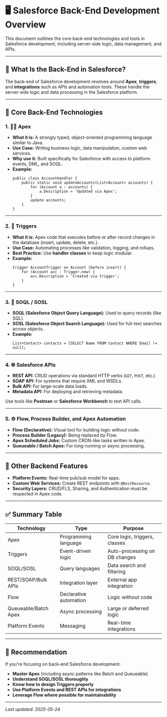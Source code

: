 
# 🖥️ Salesforce Back-End Development Overview

This document outlines the core back-end technologies and tools in Salesforce development, including server-side logic, data management, and APIs.

---

## 🔧 What Is the Back-End in Salesforce?

The back-end of Salesforce development revolves around **Apex**, **triggers**, and **integrations** such as APIs and automation tools. These handle the server-side logic and data processing in the Salesforce platform.

---

## 🧠 Core Back-End Technologies

### 1. 🧑‍💻 Apex

- **What it is:** A strongly typed, object-oriented programming language similar to Java.
- **Use Case:** Writing business logic, data manipulation, custom web services.
- **Why use it:** Built specifically for Salesforce with access to platform events, DML, and SOQL.
- **Example:**
  ```apex
  public class AccountHandler {
      public static void updateAccounts(List<Account> accounts) {
          for (Account a : accounts) {
              a.Description = 'Updated via Apex';
          }
          update accounts;
      }
  }
  ```

---

### 2. 🔄 Triggers

- **What it is:** Apex code that executes before or after record changes in the database (insert, update, delete, etc.).
- **Use Case:** Automating processes like validation, logging, and rollups.
- **Best Practice:** Use **handler classes** to keep logic modular.
- **Example:**
  ```apex
  trigger AccountTrigger on Account (before insert) {
      for (Account acc : Trigger.new) {
          acc.Description = 'Created via trigger';
      }
  }
  ```

---

### 3. 📡 SOQL / SOSL

- **SOQL (Salesforce Object Query Language):** Used to query records (like SQL).
- **SOSL (Salesforce Object Search Language):** Used for full-text searches across objects.
- **Example:**
  ```apex
  List<Contact> contacts = [SELECT Name FROM Contact WHERE Email != null];
  ```

---

### 4. 🌐 Salesforce APIs

- **REST API:** CRUD operations via standard HTTP verbs (`GET`, `POST`, etc.).
- **SOAP API:** For systems that require XML and WSDLs.
- **Bulk API:** For large-scale data loads.
- **Metadata API:** For deploying and retrieving metadata.

Use tools like **Postman** or **Salesforce Workbench** to test API calls.

---

### 5. ⚙️ Flow, Process Builder, and Apex Automation

- **Flow (Declarative):** Visual tool for building logic without code.
- **Process Builder (Legacy):** Being replaced by Flow.
- **Apex Scheduled Jobs:** Custom CRON-like tasks written in Apex.
- **Queueable / Batch Apex:** For long-running or async processing.

---

## 🧩 Other Backend Features

- **Platform Events:** Real-time pub/sub model for apps.
- **Custom Web Services:** Create REST endpoints with `@RestResource`.
- **Security Layers:** CRUD/FLS, Sharing, and Authentication must be respected in Apex code.

---

## ✅ Summary Table

| Technology               | Type                       | Purpose                                  |
|--------------------------|----------------------------|------------------------------------------|
| Apex                     | Programming language       | Core logic, triggers, classes            |
| Triggers                 | Event-driven logic         | Auto-processing on DB changes            |
| SOQL/SOSL                | Query languages            | Data search and filtering                |
| REST/SOAP/Bulk APIs      | Integration layer          | External app integration                 |
| Flow                     | Declarative automation     | Logic without code                       |
| Queueable/Batch Apex     | Async processing           | Large or deferred logic                  |
| Platform Events          | Messaging                  | Real-time integrations                   |

---

## 🧠 Recommendation

If you're focusing on back-end Salesforce development:

- **Master Apex** (including async patterns like Batch and Queueable)
- **Understand SOQL/SOSL thoroughly**
- **Know how to design Triggers properly**
- **Use Platform Events and REST APIs for integrations**
- **Leverage Flow where possible for maintainability**

---

*Last updated: 2025-05-24*
